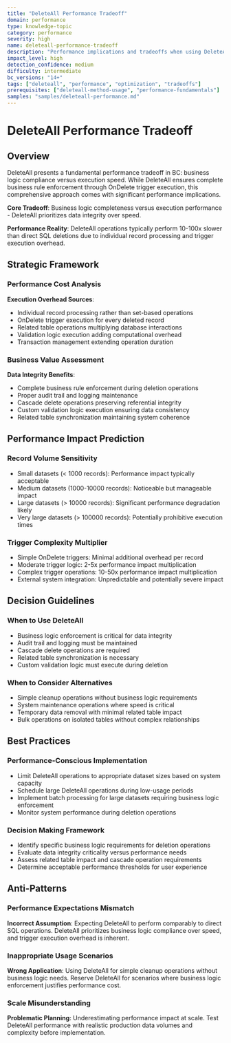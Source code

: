 ```yaml
---
title: "DeleteAll Performance Tradeoff"
domain: performance
type: knowledge-topic
category: performance
severity: high
name: deleteall-performance-tradeoff
description: "Performance implications and tradeoffs when using DeleteAll method"
impact_level: high
detection_confidence: medium
difficulty: intermediate
bc_versions: "14+"
tags: ["deleteall", "performance", "optimization", "tradeoffs"]
prerequisites: ["deleteall-method-usage", "performance-fundamentals"]
samples: "samples/deleteall-performance.md"
---
```


# DeleteAll Performance Tradeoff

## Overview

DeleteAll presents a fundamental performance tradeoff in BC: business logic compliance versus execution speed. While DeleteAll ensures complete business rule enforcement through OnDelete trigger execution, this comprehensive approach comes with significant performance implications.

**Core Tradeoff**: Business logic completeness versus execution performance - DeleteAll prioritizes data integrity over speed.

**Performance Reality**: DeleteAll operations typically perform 10-100x slower than direct SQL deletions due to individual record processing and trigger execution overhead.

## Strategic Framework

### Performance Cost Analysis

**Execution Overhead Sources**:
- Individual record processing rather than set-based operations
- OnDelete trigger execution for every deleted record
- Related table operations multiplying database interactions
- Validation logic execution adding computational overhead
- Transaction management extending operation duration

### Business Value Assessment

**Data Integrity Benefits**:
- Complete business rule enforcement during deletion operations
- Proper audit trail and logging maintenance
- Cascade delete operations preserving referential integrity
- Custom validation logic execution ensuring data consistency
- Related table synchronization maintaining system coherence

## Performance Impact Prediction

### Record Volume Sensitivity
- Small datasets (< 1000 records): Performance impact typically acceptable
- Medium datasets (1000-10000 records): Noticeable but manageable impact
- Large datasets (> 10000 records): Significant performance degradation likely
- Very large datasets (> 100000 records): Potentially prohibitive execution times

### Trigger Complexity Multiplier
- Simple OnDelete triggers: Minimal additional overhead per record
- Moderate trigger logic: 2-5x performance impact multiplication
- Complex trigger operations: 10-50x performance impact multiplication
- External system integration: Unpredictable and potentially severe impact

## Decision Guidelines

### When to Use DeleteAll
- Business logic enforcement is critical for data integrity
- Audit trail and logging must be maintained
- Cascade delete operations are required
- Related table synchronization is necessary
- Custom validation logic must execute during deletion

### When to Consider Alternatives
- Simple cleanup operations without business logic requirements
- System maintenance operations where speed is critical
- Temporary data removal with minimal related table impact
- Bulk operations on isolated tables without complex relationships

## Best Practices

### Performance-Conscious Implementation
- Limit DeleteAll operations to appropriate dataset sizes based on system capacity
- Schedule large DeleteAll operations during low-usage periods
- Implement batch processing for large datasets requiring business logic enforcement
- Monitor system performance during deletion operations

### Decision Making Framework
- Identify specific business logic requirements for deletion operations
- Evaluate data integrity criticality versus performance needs
- Assess related table impact and cascade operation requirements
- Determine acceptable performance thresholds for user experience

## Anti-Patterns

### Performance Expectations Mismatch
**Incorrect Assumption**: Expecting DeleteAll to perform comparably to direct SQL operations. DeleteAll prioritizes business logic compliance over speed, and trigger execution overhead is inherent.

### Inappropriate Usage Scenarios
**Wrong Application**: Using DeleteAll for simple cleanup operations without business logic needs. Reserve DeleteAll for scenarios where business logic enforcement justifies performance cost.

### Scale Misunderstanding
**Problematic Planning**: Underestimating performance impact at scale. Test DeleteAll performance with realistic production data volumes and complexity before implementation.

